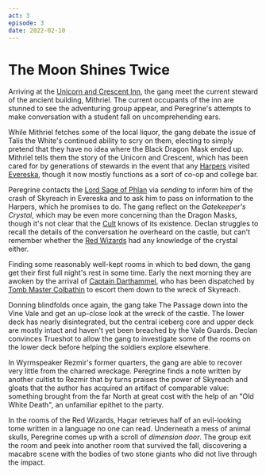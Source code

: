 ```yaml
---
act: 3
episode: 3
date: 2022-02-10
---
```

# The Moon Shines Twice
Arriving at the [Unicorn and Crescent Inn](../locations/evereska/unicorn-and-crescent-inn.md), the gang meet the current steward of the ancient building, Mithriel. The current occupants of the inn are stunned to see the adventuring group appear, and Peregrine's attempts to make conversation with a student fall on uncomprehending ears.

While Mithriel fetches some of the local liquor, the gang debate the issue of Talis the White's continued ability to scry on them, electing to simply pretend that they have no idea where the Black Dragon Mask ended up. Mithriel tells them the story of the Unicorn and Crescent, which has been cared for by generations of stewards in the event that any [Harpers](../factions/harpers.md) visited [Evereska](../locations/evereska.md), though it now mostly functions as a sort of co-op and college bar.

Peregrine contacts the [Lord Sage of Phlan](../npcs/lord-sage.md) via *sending* to inform him of the crash of Skyreach in Evereska and to ask him to pass on information to the Harpers, which he promises to do. The gang reflect on the *Gatekeeper's Crystal*, which may be even more concerning than the Dragon Masks, though it's not clear that the [Cult](../factions/cult-of-the-dragon.md) knows of its existence. Declan struggles to recall the details of the conversation he overheard on the castle, but can't remember whether the [Red Wizards](../factions/red-wizards-of-thay.md) had any knowledge of the crystal either.

Finding some reasonably well-kept rooms in which to bed down, the gang get their first full night's rest in some time. Early the next morning they are awoken by the arrival of [Captain Darthammel](../npcs/rhaellen-darthammel.md), who has been dispatched by [Tomb Master Colbathin](../npcs/kinyon-colbathin.md) to escort them down to the wreck of Skyreach.

Donning blindfolds once again, the gang take The Passage down into the Vine Vale and get an up-close look at the wreck of the castle. The lower deck has nearly disintegrated, but the central iceberg core and upper deck are mostly intact and haven't yet been breached by the Vale Guards. Declan convinces Trueshot to allow the gang to investigate some of the rooms on the lower deck before helping the soldiers explore elsewhere.

In Wyrmspeaker Rezmir's former quarters, the gang are able to recover very little from the charred wreckage. Peregrine finds a note written by another cultist to Rezmir that by turns praises the power of Skyreach and gloats that the author has acquired an artifact of comparable value: something brought from the far North at great cost with the help of an "Old White Death", an unfamiliar epithet to the party.

In the rooms of the Red Wizards, Hagar retrieves half of an evil-looking tome written in a language no one can read. Underneath a mess of animal skulls, Peregrine comes up with a scroll of *dimension door*. The group exit the room and peek into another room that survived the fall, discovering a macabre scene with the bodies of two stone giants who did not live through the impact.